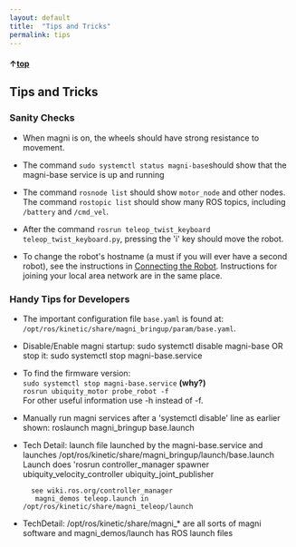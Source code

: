 ```yaml
---
layout: default
title:  "Tips and Tricks"
permalink: tips
---
```


#### &uarr;[top](https://ubiquityrobotics.github.io/learn/)
<!--
I think it would be good for Joe to try these things and for example say you should see about X lines for the 'rosnode list' and Y lines for  'rostopic list' for example.

Many of these are geared towards technical people who are working with the bot to develop things and need to stop and start nodes and so on but they are 'gold' for those people.

Suggest now that the 'pifi' line and change hostname items be way up as items 4 and 5 for example.  Then the 'technical ones' could be left off for now or put in as 'And for all the technical developers these are handy'.  -->
## Tips and Tricks

### Sanity Checks
* When magni is on, the wheels should have strong resistance to movement.  

* The command `sudo systemctl status magni-base`should show that the magni-base service is up and running

* The command `rosnode list` should show `motor_node` and other nodes. The command `rostopic list` should show many ROS topics, including `/battery` and `/cmd_vel`.

* After the command `rosrun teleop_twist_keyboard teleop_twist_keyboard.py`, pressing the 'i' key should move the robot.

* To change the robot's hostname (a must if you will ever have a second robot), see the instructions in [Connecting the Robot](connect_network).
Instructions for joining your local area network are in the same place.

### Handy Tips for Developers

* The important configuration file `base.yaml` is found at: `/opt/ros/kinetic/share/magni_bringup/param/base.yaml`.

* Disable/Enable magni startup:    sudo systemctl disable magni-base    OR stop it:  sudo systemctl stop magni-base.service

* To find the firmware version:  
    `sudo systemctl stop magni-base.service` **(why?)**  
    `rosrun ubiquity_motor probe_robot -f`  
    For other useful information use -h instead of -f.   

*  Manually run magni services after a 'systemctl disable' line as earlier shown:    roslaunch magni_bringup base.launch

* Tech Detail: launch file launched by the magni-base.service and launches /opt/ros/kinetic/share/magni_bringup/launch/base.launch
        Launch does 'rosrun controller_manager spawner ubiquity_velocity_controller ubiquity_joint_publisher  

        see wiki.ros.org/controller_manager
         magni_demos teleop.launch in /opt/ros/kinetic/share/magni_teleop/launch

* TechDetail: /opt/ros/kinetic/share/magni_* are all sorts of magni software and magni_demos/launch has ROS launch files
